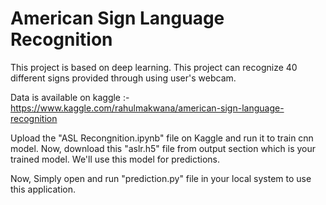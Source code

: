 # American Sign Language Recognition

This project is based on deep learning. This project can recognize 40 different signs provided through using user's webcam.

Data is available on kaggle :- https://www.kaggle.com/rahulmakwana/american-sign-language-recognition

Upload the "ASL Recongnition.ipynb" file on Kaggle and run it to train cnn model. Now, download this "aslr.h5" file from output section which is your trained model. We'll use this model for predictions.

Now, Simply open and run "prediction.py" file in your local system to use this application.
